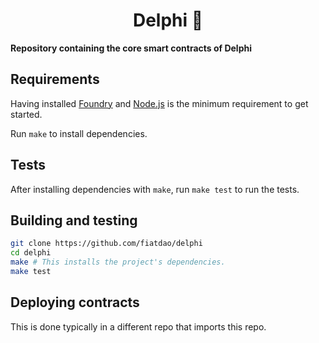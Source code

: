 # <h1 align="center"> Delphi 🔮 </h1>

**Repository containing the core smart contracts of Delphi**

## Requirements

Having installed [Foundry](https://github.com/gakonst/foundry) and [Node.js](https://nodejs.org/) is the minimum requirement to get started.

Run `make` to install dependencies.

## Tests

After installing dependencies with `make`, run `make test` to run the tests.

## Building and testing

```sh
git clone https://github.com/fiatdao/delphi
cd delphi
make # This installs the project's dependencies.
make test
```

## Deploying contracts

This is done typically in a different repo that imports this repo.
